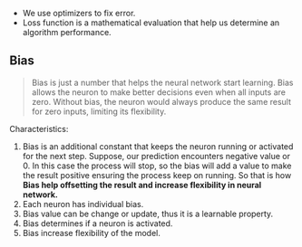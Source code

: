 -   We use optimizers to fix error.
-   Loss function is a mathematical evaluation that help us determine an algorithm performance.

## Bias

> Bias is just a number that helps the neural network start learning. Bias allows the neuron to make better decisions even when all inputs are zero. Without bias, the neuron would always produce the same result for zero inputs, limiting its flexibility.

Characteristics:

1. Bias is an additional constant that keeps the neuron running or activated for the next step. Suppose, our prediction encounters negative value or 0. In this case the process will stop, so the bias will add a value to make the result positive ensuring the process keep on running. So that is how **Bias help offsetting the result and increase flexibility in neural network.**
2. Each neuron has individual bias.
3. Bias value can be change or update, thus it is a learnable property.
4. Bias determines if a neuron is activated.
5. Bias increase flexibility of the model.


